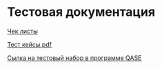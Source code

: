 # Тестовая документация  

[Чек листы](https://docs.google.com/spreadsheets/d/19266BiCT4-SsdnQuJed9Bh8sXABvGjDuZTUsMm0RzDY/edit?usp=sharing)  

[Тест кейсы.pdf](https://github.com/user-attachments/files/16735399/G8-2024-08-24.pdf)  

[Сылка на тестовый набор в программе QASE](https://app.qase.io/project/G8?previewMode=side&suite=67&tab=properties)
